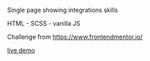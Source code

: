 Single page showing integrations skills

HTML - SCSS - vanilla JS

Challenge from https://www.frontendmentor.io/

[live demo](https://heck0.github.io/Blogr-ui/)

